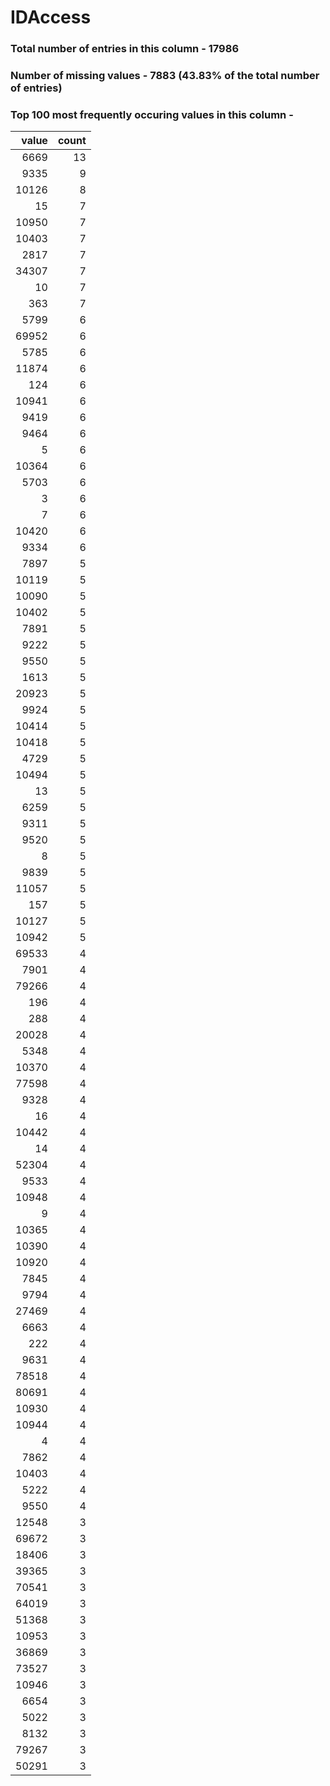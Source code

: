 
# IDAccess

### Total number of entries in this column - 17986

### Number of missing values - 7883 (43.83% of the total number of entries)

### Top 100 most frequently occuring values in this column -

|   value |   count |
|--------:|--------:|
|    6669 |      13 |
|    9335 |       9 |
|   10126 |       8 |
|      15 |       7 |
|   10950 |       7 |
|   10403 |       7 |
|    2817 |       7 |
|   34307 |       7 |
|      10 |       7 |
|     363 |       7 |
|    5799 |       6 |
|   69952 |       6 |
|    5785 |       6 |
|   11874 |       6 |
|     124 |       6 |
|   10941 |       6 |
|    9419 |       6 |
|    9464 |       6 |
|       5 |       6 |
|   10364 |       6 |
|    5703 |       6 |
|       3 |       6 |
|       7 |       6 |
|   10420 |       6 |
|    9334 |       6 |
|    7897 |       5 |
|   10119 |       5 |
|   10090 |       5 |
|   10402 |       5 |
|    7891 |       5 |
|    9222 |       5 |
|    9550 |       5 |
|    1613 |       5 |
|   20923 |       5 |
|    9924 |       5 |
|   10414 |       5 |
|   10418 |       5 |
|    4729 |       5 |
|   10494 |       5 |
|      13 |       5 |
|    6259 |       5 |
|    9311 |       5 |
|    9520 |       5 |
|       8 |       5 |
|    9839 |       5 |
|   11057 |       5 |
|     157 |       5 |
|   10127 |       5 |
|   10942 |       5 |
|   69533 |       4 |
|    7901 |       4 |
|   79266 |       4 |
|     196 |       4 |
|     288 |       4 |
|   20028 |       4 |
|    5348 |       4 |
|   10370 |       4 |
|   77598 |       4 |
|    9328 |       4 |
|      16 |       4 |
|   10442 |       4 |
|      14 |       4 |
|   52304 |       4 |
|    9533 |       4 |
|   10948 |       4 |
|       9 |       4 |
|   10365 |       4 |
|   10390 |       4 |
|   10920 |       4 |
|    7845 |       4 |
|    9794 |       4 |
|   27469 |       4 |
|    6663 |       4 |
|     222 |       4 |
|    9631 |       4 |
|   78518 |       4 |
|   80691 |       4 |
|   10930 |       4 |
|   10944 |       4 |
|       4 |       4 |
|    7862 |       4 |
|   10403 |       4 |
|    5222 |       4 |
|    9550 |       4 |
|   12548 |       3 |
|   69672 |       3 |
|   18406 |       3 |
|   39365 |       3 |
|   70541 |       3 |
|   64019 |       3 |
|   51368 |       3 |
|   10953 |       3 |
|   36869 |       3 |
|   73527 |       3 |
|   10946 |       3 |
|    6654 |       3 |
|    5022 |       3 |
|    8132 |       3 |
|   79267 |       3 |
|   50291 |       3 |
